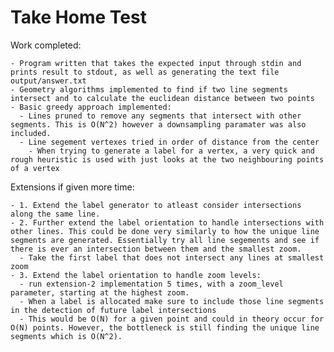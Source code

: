 # Take Home Test

Work completed:

    - Program written that takes the expected input through stdin and prints result to stdout, as well as generating the text file output/answer.txt
    - Geometry algorithms implemented to find if two line segments intersect and to calculate the euclidean distance between two points
    - Basic greedy approach implemented:
      - Lines pruned to remove any segments that intersect with other segments. This is O(N^2) however a downsampling paramater was also included.
      - Line segement vertexes tried in order of distance from the center
        - When trying to generate a label for a vertex, a very quick and rough heuristic is used with just looks at the two neighbouring points of a vertex


Extensions if given more time:

    - 1. Extend the label generator to atleast consider intersections along the same line. 
    - 2. Further extend the label orientation to handle intersections with other lines. This could be done very similarly to how the unique line segments are generated. Essentially try all line segements and see if there is ever an intersection between them and the smallest zoom. 
      - Take the first label that does not intersect any lines at smallest zoom
    - 3. Extend the label orientation to handle zoom levels:
      - run extension-2 implementation 5 times, with a zoom_level parameter, starting at the highest zoom.
      - When a label is allocated make sure to include those line segments in the detection of future label intersections 
      - This would be O(N) for a given point and could in theory occur for O(N) points. However, the bottleneck is still finding the unique line segments which is O(N^2).
